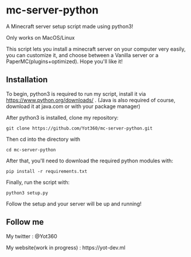 # mc-server-python
A Minecraft server setup script made using python3!
<p>Only works on MacOS/Linux</p>
This script lets you install a minecraft server on your computer very easily, you can customize it, and choose between a Vanilla server or a PaperMC(plugins+optimized). Hope you'll like it!

## Installation

To begin, python3 is required to run my script, install it via https://www.python.org/downloads/ . (Java is also required of course, download it at java.com or with your package manager)
<p>After python3 is installed, clone my repository:</p>
<p><code>git clone https://github.com/Yot360/mc-server-python.git</code></p>
<p>Then cd into the directory with</p>
<p><code>cd mc-server-python</code></p>
<p>After that, you'll need to download the required python modules with:</p>
<p><code>pip install -r requirements.txt</code></p>
<p>Finally, run the script with:</p>
<p><code>python3 setup.py</code></p>
<p>Follow the setup and your server will be up and running!</p>

## Follow me
<p>My twitter : @Yot360</p>
<p>My website(work in progress) : https://yot-dev.ml</p>
